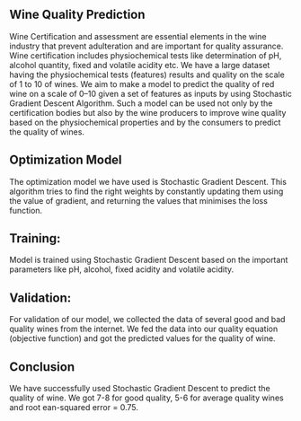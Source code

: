 ## Wine Quality Prediction
Wine Certification and assessment are essential elements in the wine industry that prevent adulteration and are important for quality assurance. Wine certification includes physiochemical tests like determination of pH, alcohol quantity, fixed and volatile acidity etc. We have a large dataset having the physiochemical tests (features) results and quality on the scale of 1 to 10 of wines. We aim to make a model to predict the quality of red wine on a scale of 0–10 given a set of features as inputs by using Stochastic Gradient Descent Algorithm. Such a model can be used not only by the certification bodies but also by the wine producers to improve wine quality based on the physiochemical properties and by the consumers to predict the quality of wines.

## Optimization Model
The optimization model we have used is Stochastic Gradient Descent. This algorithm tries to find the right weights by constantly updating them using the value of gradient, and returning the values that minimises the loss function.

## Training:
Model is trained using Stochastic Gradient Descent based on the important parameters like pH, alcohol, fixed acidity and volatile acidity.

## Validation:
For validation of our model, we collected the data of several good and bad quality wines from the internet. We fed the data into our quality equation (objective function) and got the predicted values for the quality of wine.

## Conclusion
We have successfully used Stochastic Gradient Descent to predict the quality of wine. We got 7-8 for good quality, 5-6 for average quality wines and root ean-squared error = 0.75.
